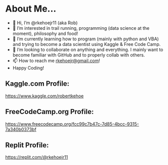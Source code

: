 # About Me...
- 👋 Hi, I’m @rkehoejr11 (aka Rob)
- 👀 I’m interested in trail running, programming (data science at the moment), philosophy and food!
- 🌱 I’m currently learning how to program (mainly with python and VBA) and trying to become a data scientist using Kaggle & Free Code Camp.
- 💞️ I’m looking to collaborate on anything and everything. I mainly want to become familiar with GitHub and to properly collab with others.
- 📫 How to reach me rkehoejr@gmail.com!
- Happy Coding!

## Kaggle.com Profile:
https://www.kaggle.com/robertkehoe

## FreeCodeCamp.org Profile:
https://www.freecodecamp.org/fcc99c7b47c-7d85-4bcc-9315-7a340b0373bf

## Replit Profile:
https://replit.com/@rkehoejr11



<!---
rkehoejr11/rkehoejr11 is a ✨ special ✨ repository because its `README.md` (this file) appears on your GitHub profile.
You can click the Preview link to take a look at your changes.
--->
